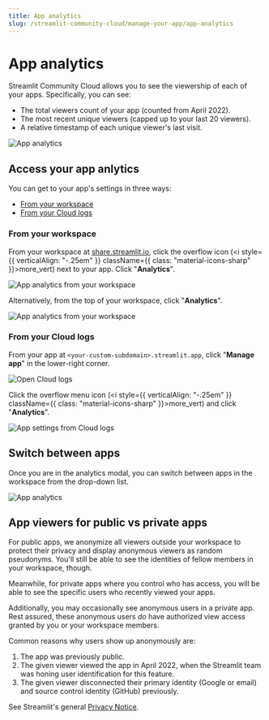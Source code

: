 ```yaml
---
title: App analytics
slug: /streamlit-community-cloud/manage-your-app/app-analytics
---
```


# App analytics

Streamlit Community Cloud allows you to see the viewership of each of your apps. Specifically, you can see:
* The total viewers count of your app (counted from April 2022).
* The most recent unique viewers (capped up to your last 20 viewers).
* A relative timestamp of each unique viewer's last visit.

![App analytics](/images/streamlit-community-cloud/workspace-app-analytics-viewers.png)

## Access your app anlytics

You can get to your app's settings in three ways:

* [From your workspace](#from-your-workspace)
* [From your Cloud logs](#from-your-cloud-logs)

### From your workspace

From your workspace at [share.streamlit.io](https://share.streamlit.io), click the overflow icon (<i style={{ verticalAlign: "-.25em" }} className={{ class: "material-icons-sharp" }}>more_vert</i>) next to your app. Click "**Analytics**".

![App analytics from your workspace](/images/streamlit-community-cloud/workspace-app-analytics.png)

Alternatively, from the top of your workspace, click "**Analytics**".

![App analytics from your workspace](/images/streamlit-community-cloud/workspace-analytics.png)

### From your Cloud logs

From your app at `<your-custom-subdomain>.streamlit.app`, click "**Manage app**" in the lower-right corner.

![Open Cloud logs](/images/streamlit-community-cloud/cloud-logs-open.png)

Click the overflow menu icon (<i style={{ verticalAlign: "-.25em" }} className={{ class: "material-icons-sharp" }}>more_vert</i>) and click "**Analytics**".

![App settings from Cloud logs](/images/streamlit-community-cloud/cloud-logs-menu-analytics.png)

## Switch between apps

Once you are in the analytics modal, you can switch between apps in the workspace from the drop-down list.

![App analytics](/images/streamlit-community-cloud/workspace-app-analytics-switch.png)

## App viewers for public vs private apps

For public apps, we anonymize all viewers outside your workspace to protect their privacy and display anonymous viewers as random pseudonyms. You'll still be able to see the identities of fellow members in your workspace, though.

Meanwhile, for private apps where you control who has access, you will be able to see the specific users who recently viewed your apps.

Additionally, you may occasionally see anonymous users in a private app. Rest assured, these anonymous users _do_ have authorized view access granted by you or your workspace members.

Common reasons why users show up anonymously are:

1. The app was previously public.
2. The given viewer viewed the app in April 2022, when the Streamlit team was honing user identification for this feature.
3. The given viewer disconnected their primary identity (Google or email) and source control identity (GitHub) previously.

See Streamlit's general [Privacy Notice](https://streamlit.io/privacy-policy).
